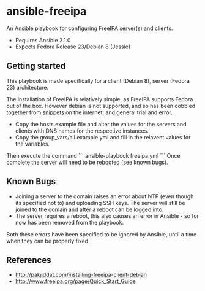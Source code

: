 # ansible-freeipa
An Ansible playbook for configuring FreeIPA server(s) and clients.
* Requires Ansible 2.1.0
* Expects Fedora Release 23/Debian 8 (Jessie)

## Getting started
This playbook is made specifically for a client (Debian 8), server (Fedora 23) architecture. 

The installation of FreeIPA is relatively simple, as FreeIPA supports Fedora out of the box. However debian is not supported, and so has been cobbled together from [snippets](http://pakjiddat.com/installing-freeipa-client-debian) on the internet, and general trial and error.

* Copy the hosts.example file and alter the values for the servers and clients with DNS names for the respective instances.
* Copy the group_vars/all.example.yml and fill in the relavent values for the variables.

Then execute the command
´´´
  ansible-playbook freeipa.yml
´´´
Once complete the server will need to be rebooted (see known bugs).

## Known Bugs
 * Joining a server to the domain raises an error about NTP (even though its specified not to) and uploading SSH keys. The server will still be joined to the domain and after a reboot can be logged into.
 * The server requires a reboot, this also causes an error in Ansible - so for now has been removed from the playbook.

Both these errors have been specified to be ignored by Ansible, until a time when they can be properly fixed.

## References
* http://pakjiddat.com/installing-freeipa-client-debian
* http://www.freeipa.org/page/Quick_Start_Guide

